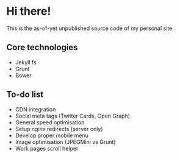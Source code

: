 # Hi there!
This is the as-of-yet unpublished source code of my personal site.

## Core technologies
  - Jekyll
  fs
  - Grunt
  - Bower

## To-do list
  - CDN integration
  - Social meta tags (Twitter Cards, Open Graph)
  - General speed optimisation
  - Setup nginx redirects (server only)
  - Develop proper mobile menu
  - Image optimisation (JPEGMini vs Grunt)
  - Work pages scroll helper
